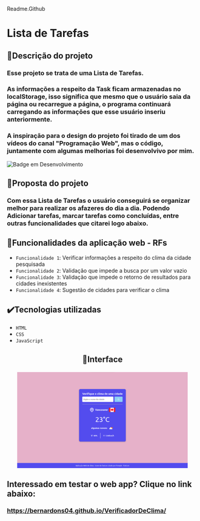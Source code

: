 Readme.Github

# Lista de Tarefas

## 📱Descrição do projeto

### Esse projeto se trata de uma Lista de Tarefas.

### As informações a respeito da Task ficam armazenadas no localStorage, isso significa que mesmo que o usuário saia da página ou recarregue a página, o programa continuará carregando as informações que esse usuário inseriu anteriormente.

### A inspiração para o design do projeto foi tirado de um dos vídeos do canal "Programação Web", mas o código, juntamente com algumas melhorias foi desenvolvivo por mim.

![Badge em Desenvolvimento](http://img.shields.io/static/v1?label=STATUS&message=EM%20DESENVOLVIMENTO&color=GREEN&style=for-the-badge)

## 🎯Proposta do projeto

### Com essa Lista de Tarefas o usuário conseguirá se organizar melhor para realizar os afazeres do dia a dia. Podendo Adicionar tarefas, marcar tarefas como concluídas, entre outras funcionalidades que citarei logo abaixo.

## 🔨Funcionalidades da aplicação web - RFs

- `Funcionalidade 1`: Verificar informações a respeito do clima da cidade pesquisada
- `Funcionalidade 2`: Validação que impede a busca por um valor vazio
- `Funcionalidade 3`: Validação que impede o retorno de resultados para cidades inexistentes
- `Funcionalidade 4`: Sugestão de cidades para verificar o clima

## ✔️Tecnologias utilizadas

- `HTML`
- `CSS`
- `JavaScript`

## <p align="center">📱Interface</p>

<p align="center">
<img src="/imagens/interfaceVerificadorClima.png" width="450px" align="center">
</p>

## Interessado em testar o web app? Clique no link abaixo:
### https://bernardons04.github.io/VerificadorDeClima/
